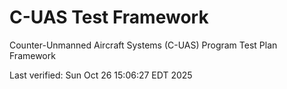 # C-UAS Test Framework

Counter-Unmanned Aircraft Systems (C-UAS) Program Test Plan Framework

Last verified: Sun Oct 26 15:06:27 EDT 2025
